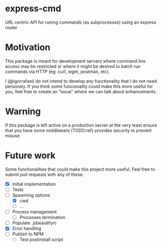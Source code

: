 # express-cmd
URL centric API for runing commands (as subprocesses) using an express router

# Motivation
This package is meant for development servers where command line access may be restricted or where it might be desired to batch run commands via HTTP (eg: curl, wget, postman, etc).

I (@igorrafael) do not intend to develop any functionality that I do not need personaly. If you think some funcionality could make this more useful for you, feel free to create an "issue" where we can talk about enhancements.

# Warning
If this package is left active on a production server at the very least ensure that you have some middleware (TODO:ref) provides security to prevent misuse

# Future work
Some functionalities that could make this project more useful. Feel free to submit pull requests with any of these.

- [x] Initial implementation
- [ ] Tests
- [ ] Spawining options
	- [x] cwd
	- [ ] ...
- [ ] Process management
	- [ ] Processes termination
- [ ] Populate .jsbeautifyrc
- [x] Error handling
- [ ] Publish to NPM
	- [ ] Test postinstall script
